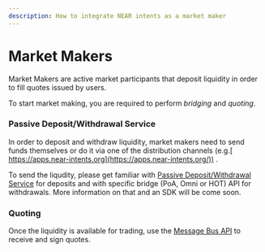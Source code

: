 ```yaml
---
description: How to integrate NEAR intents as a market maker
---
```


# Market Makers

Market Makers are active market participants that deposit liquidity in order to fill quotes issued by users.

To start market making, you are required to perform _bridging_ and _quoting_.

### Passive Deposit/Withdrawal Service

In order to deposit and withdraw liquidity, market makers need to send funds themselves or do it via one of the distribution channels (e.g.[ https://apps.near-intents.org](https://apps.near-intents.org/)) .

To send the liqudity, please get familiar with [Passive Deposit/Withdrawal Service](passive-deposit-withdrawal-service.md) for deposits and with specific bridge (PoA, Omni or HOT) API for withdrawals. More information on that and an SDK will be come soon.

### Quoting

Once the liquidity is available for trading, use the [Message Bus API](bus/solver-relay.md) to receive and sign quotes.
